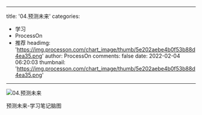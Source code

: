 
---
title: '04.预测未来'
categories: 
 - 学习
 - ProcessOn
 - 推荐
headimg: 'https://img.processon.com/chart_image/thumb/5e202aebe4b0f53b88d4ea35.png'
author: ProcessOn
comments: false
date: 2022-02-04 06:20:03
thumbnail: 'https://img.processon.com/chart_image/thumb/5e202aebe4b0f53b88d4ea35.png'
---

<div>   
<img class="thumb" alt="04.预测未来" src="https://img.processon.com/chart_image/thumb/5e202aebe4b0f53b88d4ea35.png" referrerpolicy="no-referrer">
<p>预测未来-学习笔记脑图</p>  
</div>
            